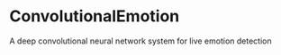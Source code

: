 ConvolutionalEmotion
====================

A deep convolutional neural network system for live emotion detection

